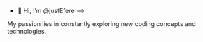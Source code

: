 - 👋 Hi, I’m @justEfere -->

My passion lies in constantly exploring new coding concepts and technologies.
